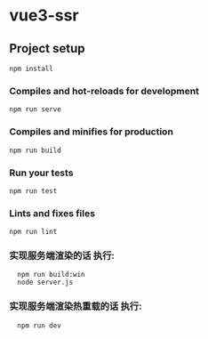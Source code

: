 # vue3-ssr

## Project setup
```
npm install
```

### Compiles and hot-reloads for development
```
npm run serve
```

### Compiles and minifies for production
```
npm run build
```

### Run your tests
```
npm run test
```

### Lints and fixes files
```
npm run lint
```


### 实现服务端渲染的话 执行:
````
  npm run build:win
  node server.js
````

### 实现服务端渲染热重载的话 执行:
````
  npm run dev
````